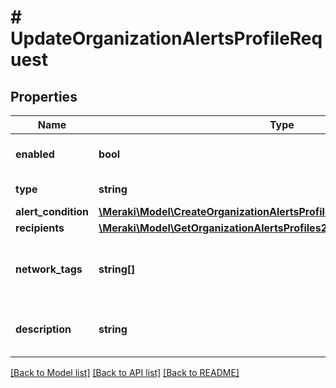 # # UpdateOrganizationAlertsProfileRequest

## Properties

Name | Type | Description | Notes
------------ | ------------- | ------------- | -------------
**enabled** | **bool** | Is the alert config enabled | [optional]
**type** | **string** | The alert type | [optional]
**alert_condition** | [**\Meraki\Model\CreateOrganizationAlertsProfileRequestAlertCondition**](CreateOrganizationAlertsProfileRequestAlertCondition.md) |  | [optional]
**recipients** | [**\Meraki\Model\GetOrganizationAlertsProfiles200ResponseInnerRecipients**](GetOrganizationAlertsProfiles200ResponseInnerRecipients.md) |  | [optional]
**network_tags** | **string[]** | Networks with these tags will be monitored for the alert | [optional]
**description** | **string** | User supplied description of the alert | [optional]

[[Back to Model list]](../../README.md#models) [[Back to API list]](../../README.md#endpoints) [[Back to README]](../../README.md)
